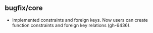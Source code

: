## bugfix/core

* Implemented constraints and foreign keys.
  Now users can create function constraints and foreign key relations (gh-6436).
